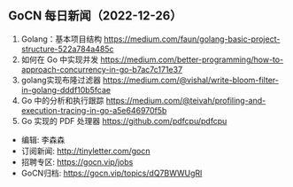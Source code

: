 ## GoCN 每日新闻（2022-12-26）

1. Golang：基本项目结构 https://medium.com/faun/golang-basic-project-structure-522a784a485c
2. 如何在 Go 中实现并发 https://medium.com/better-programming/how-to-approach-concurrency-in-go-b7ac7c171e37
3. golang实现布隆过滤器 https://medium.com/@vishal/write-bloom-filter-in-golang-dddf10b5fcae
4. Go 中的分析和执行跟踪 https://medium.com/@teivah/profiling-and-execution-tracing-in-go-a5e646970f5b
5. Go 实现的 PDF 处理器 https://github.com/pdfcpu/pdfcpu

* 编辑: 李森森
* 订阅新闻: http://tinyletter.com/gocn
* 招聘专区: https://gocn.vip/jobs
* GoCN归档: https://gocn.vip/topics/dQ7BWWUgRl
